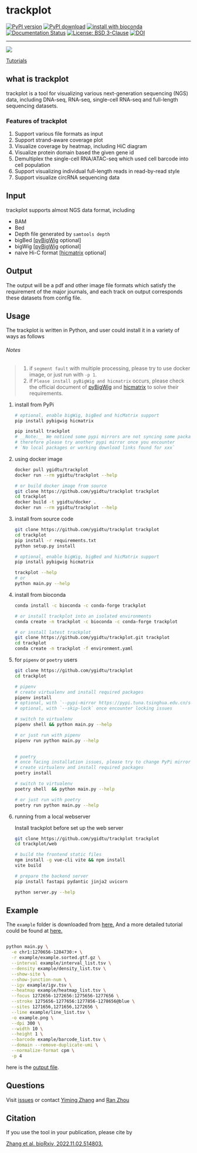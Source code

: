 # trackplot

[![PyPI version](https://badge.fury.io/py/trackplot.svg)](https://pypi.org/project/trackplot/)
[![PyPI download](https://img.shields.io/pypi/dm/trackplot.svg)](https://pypi.org/project/trackplot/)
[![install with bioconda](https://img.shields.io/badge/install%20with-bioconda-brightgreen.svg?style=flat)](http://bioconda.github.io/recipes/trackplot/README.html)
[![Documentation Status](https://readthedocs.org/projects/trackplot/badge/?version=latest)](https://trackplot.readthedocs.io/en/latest/)
[![License: BSD 3-Clause](https://img.shields.io/badge/License-BSD%20v3-clause.svg)](https://www.gnu.org/licenses/agpl-3.0)
[![DOI](https://img.shields.io/badge/DOI-10.1101%2F2022.11.02.514803%20-blue)](https://www.biorxiv.org/content/10.1101/2022.11.02.514803v1)

---

![](example/diagram.png)

[Tutorials](https://trackplot.readthedocs.io/en/latest/)

## what is trackplot

trackplot is a tool for visualizing various next-generation sequencing (NGS) data, including DNA-seq, RNA-seq, single-cell RNA-seq and full-length sequencing datasets. 

### Features of trackplot

1. Support various file formats as input
2. Support strand-aware coverage plot
3. Visualize coverage by heatmap, including HiC diagram 
4. Visualize protein domain based the given gene id
5. Demultiplex the single-cell RNA/ATAC-seq which used cell barcode into cell population 
6. Support visualizing individual full-length reads in read-by-read style
7. Support visualize circRNA sequencing data

## Input

trackplot supports almost NGS data format, including

- BAM
- Bed
- Depth file generated by `samtools depth`
- bigBed [[pyBigWig](https://github.com/deeptools/pyBigWig) optional]
- bigWig [[pyBigWig](https://github.com/deeptools/pyBigWig) optional]
- naive Hi-C format [[hicmatrix](https://github.com/deeptools/HiCMatrix) optional]


## Output

The output will be a pdf and other image file formats which satisfy the requirement of the major journals, 
and each track on output corresponds these datasets from config file.

## Usage

The trackplot is written in Python, and user could install it in a variety of ways as follows


###### Notes
>1. if `segment fault` with multiple processing, please try to use docker image, or just run with `-p 1`.
>2. if `Please install pyBigWig and hicmatrix` occurs, please check the official document of 
    [pyBigWig](https://github.com/deeptools/pyBigWig) and [hicmatrix](https://github.com/deeptools/HiCMatrix) 
    to solve their requirements.


1. install from PyPi

   ```bash
   # optional, enable bigWig, bigBed and hicMatrix support
   pip install pybigwig hicmatrix
   
   pip install trackplot
   # __Note:__ We noticed some pypi mirrors are not syncing some packages we depend on, 
   # therefore please try another pypi mirror once you encounter 
   # `No local packages or working download links found for xxx`
   ```

2. using docker image

    ```bash
    docker pull ygidtu/trackplot
    docker run --rm ygidtu/trackplot --help

    # or build docker image from source
    git clone https://github.com/ygidtu/trackplot trackplot
    cd trackplot
    docker build -t ygidtu/docker .
    docker run --rm ygidtu/trackplot --help
    ```

3. install from source code

    ```bash
    git clone https://github.com/ygidtu/trackplot trackplot
    cd trackplot
    pip install -r requirements.txt
    python setup.py install
   
    # optional, enable bigWig, bigBed and hicMatrix support
    pip install pybigwig hicmatrix
    
    trackplot --help
    # or
    python main.py --help
    ```
4. install from bioconda

   ```bash
   conda install -c bioconda -c conda-forge trackplot
   
   # or install trackplot into an isolated environments
   conda create -n trackplot -c bioconda -c conda-forge trackplot
   
   # or install latest trackplot  
   git clone https://github.com/ygidtu/trackplot.git trackplot
   cd trackplot
   conda create -n trackplot -f environment.yaml
   ```

5. for `pipenv` or `poetry` users

   ```bash
   git clone https://github.com/ygidtu/trackplot
   cd trackplot
   
   # pipenv
   # create virtualenv and install required packages
   pipenv install
   # optional, with `--pypi-mirror https://pypi.tuna.tsinghua.edu.cn/simple` to specify your faverate PyPi mirror
   # optional, with `--skip-lock` once encounter locking issues
   
   # switch to virtualenv
   pipenv shell && python main.py --help
   
   # or just run with pipenv
   pipenv run python main.py --help
  
   
   # poetry
   # once facing installation issues, please try to change PyPi mirror in tool.poetry.source section of pyproject.toml 
   # create virtualenv and install required packages
   poetry install
   
   # switch to virtualenv
   poetry shell  && python main.py --help
   
   # or just run with poetry
   poetry run python main.py --help
   ```

6. running from a local webserver
   
   Install trackplot before set up the web server

   ```bash
   git clone https://github.com/ygidtu/trackplot trackplot
   cd trackplot/web
   
   # build the frontend static files
   npm install -g vue-cli vite && npm install
   vite build
   
   # prepare the backend server
   pip install fastapi pydantic jinja2 uvicorn
   
   python server.py --help
   ```
   

## Example

The `example` folder is downloaded from [here.](https://github.com/ygidtu/trackplot/archive/refs/heads/main.zip) 
And a more detailed tutorial could be found at [here.](https://trackplot.readthedocs.io/en/latest/)  

```bash

python main.py \
  -e chr1:1270656-1284730:+ \
  -r example/example.sorted.gtf.gz \
  --interval example/interval_list.tsv \
  --density example/density_list.tsv \
  --show-site \
  --show-junction-num \
  --igv example/igv.tsv \
  --heatmap example/heatmap_list.tsv \
  --focus 1272656-1272656:1275656-1277656 \
  --stroke 1275656-1277656:1277856-1278656@blue \
  --sites 1271656,1271656,1272656 \
  --line example/line_list.tsv \
  -o example.png \
  --dpi 300 \
  --width 10 \
  --height 1 \
  --barcode example/barcode_list.tsv \
  --domain --remove-duplicate-umi \
  --normalize-format cpm \
  -p 4
```

here is the [output file](https://raw.githubusercontent.com/ygidtu/trackplot/main/example/example.png).


## Questions

Visit [issues](https://github.com/ygidtu/trackplot/issues) or 
contact [Yiming Zhang](https://github.com/ygidtu) and 
[Ran Zhou](https://github.com/zhou-ran)

## Citation

If you use the tool in your publication, please cite by

[Zhang et al. bioRxiv, 2022.11.02.514803.](https://www.biorxiv.org/content/10.1101/2022.11.02.514803v1)

